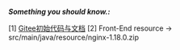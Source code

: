 ___Something you should know.:___

  [1] [Gitee初始代码与文档](https://gitee.com/itxinfei/hm-dianping)
  [2] Front-End resource -> src/main/java/resource/nginx-1.18.0.zip
